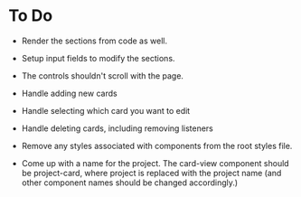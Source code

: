 # To Do

- Render the sections from code as well.
- Setup input fields to modify the sections.
- The controls shouldn't scroll with the page.
- Handle adding new cards
- Handle selecting which card you want to edit
- Handle deleting cards, including removing listeners
- Remove any styles associated with components from the root styles file.

- Come up with a name for the project. The card-view component should be project-card, where project is replaced with the project name (and other component names should be changed accordingly.)